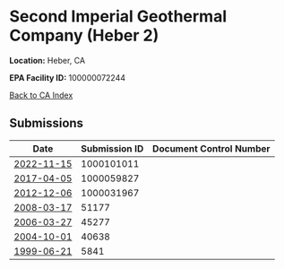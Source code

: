 # Second Imperial Geothermal Company (Heber 2)

**Location:** Heber, CA

**EPA Facility ID:** 100000072244

[Back to CA Index](../../index.md)

## Submissions

| Date | Submission ID | Document Control Number |
|------|--------------|-------------------------|
| [2022-11-15](submissions/1000101011.md) | 1000101011 |  |
| [2017-04-05](submissions/1000059827.md) | 1000059827 |  |
| [2012-12-06](submissions/1000031967.md) | 1000031967 |  |
| [2008-03-17](submissions/51177.md) | 51177 |  |
| [2006-03-27](submissions/45277.md) | 45277 |  |
| [2004-10-01](submissions/40638.md) | 40638 |  |
| [1999-06-21](submissions/5841.md) | 5841 |  |
